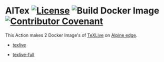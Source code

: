 # AlTex [![License](https://img.shields.io/badge/License-Apache%202.0-blue.svg)](https://opensource.org/licenses/Apache-2.0) ![Build Docker Image](https://github.com/AdrianSosaUV/altex/workflows/Build%20Docker%20Image/badge.svg) [![Contributor Covenant](https://img.shields.io/badge/Contributor%20Covenant-v2.0%20adopted-ff69b4.svg)](code_of_conduct.md)



This Action makes 2 Docker Image's of [TeXLive](http://tug.org/texlive/) on [Alpine edge](https://wiki.alpinelinux.org/wiki/Edge).

* [texlive](https://pkgs.alpinelinux.org/package/edge/community/x86_64/texlive)

* [texlive-full](https://pkgs.alpinelinux.org/package/edge/community/x86_64/texlive-full)
